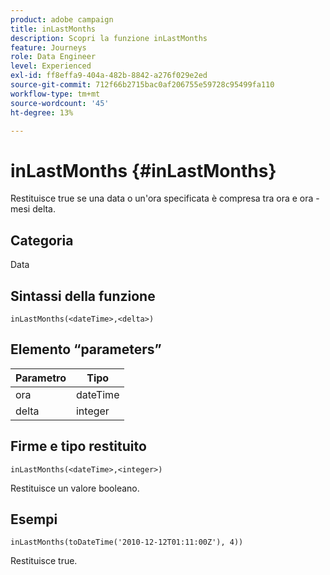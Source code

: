 ```yaml
---
product: adobe campaign
title: inLastMonths
description: Scopri la funzione inLastMonths
feature: Journeys
role: Data Engineer
level: Experienced
exl-id: ff8effa9-404a-482b-8842-a276f029e2ed
source-git-commit: 712f66b2715bac0af206755e59728c95499fa110
workflow-type: tm+mt
source-wordcount: '45'
ht-degree: 13%

---
```


# inLastMonths {#inLastMonths}

Restituisce true se una data o un&#39;ora specificata è compresa tra ora e ora - mesi delta.

## Categoria

Data

## Sintassi della funzione

`inLastMonths(<dateTime>,<delta>)`

## Elemento “parameters”

| Parametro | Tipo |
|-----------|------------------|
| ora | dateTime |
| delta | integer |

## Firme e tipo restituito

`inLastMonths(<dateTime>,<integer>)`

Restituisce un valore booleano.

## Esempi

`inLastMonths(toDateTime('2010-12-12T01:11:00Z'), 4))`

Restituisce true.
